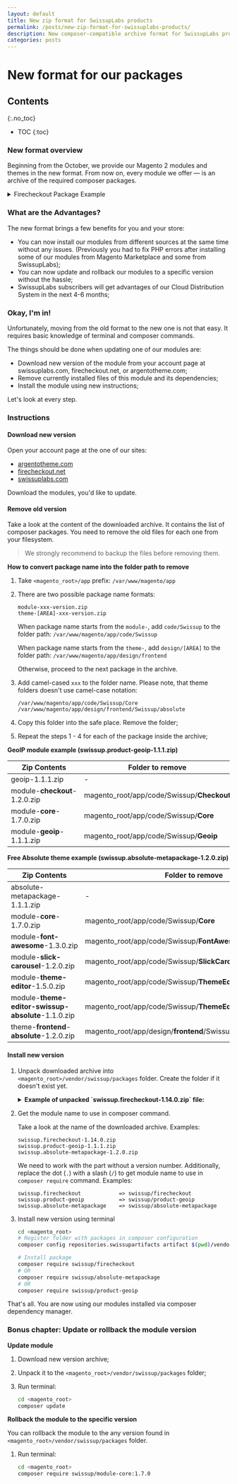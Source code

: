 ```yaml
---
layout: default
title: New zip format for SwissupLabs products
permalink: /posts/new-zip-format-for-swissuplabs-products/
description: New composer-compatible archive format for SwissupLabs products
categories: posts
---
```


# New format for our packages

## Contents
{:.no_toc}

* TOC
{:toc}

### New format overview

Beginning from the October, we provide our Magento 2 modules and themes in
the new format. From now on, every module we offer — is an archive of the
required composer packages.

<details>
    <summary>Firecheckout Package Example</summary>
    <pre><code>swissup.firecheckout-1.14.0.zip
├── firecheckout-1.14.0.zip
├── module-address-autocomplete-1.1.0.zip
├── module-address-field-manager-1.4.0.zip
├── module-checkout-1.2.0.zip
├── module-checkout-cart-1.4.0.zip
├── module-checkout-fields-1.1.0.zip
├── module-checkout-success-1.3.0.zip
├── module-core-1.7.0.zip
├── module-customer-field-manager-1.1.0.zip
├── module-delivery-date-1.2.0.zip
├── module-field-manager-1.1.0.zip
├── module-firecheckout-1.14.0.zip
├── module-firecheckout-integrations-1.1.0.zip
├── module-geoip-1.1.1.zip
├── module-orderattachment-1.2.0.zip
├── module-stickyfill-1.1.0.zip
├── module-subscribe-at-checkout-1.2.0.zip
├── module-taxvat-1.1.0.zip
└── module-tippyjs-1.1.0.zip</code></pre>
</details>

### What are the Advantages?

The new format brings a few benefits for you and your store:

 -  You can now install our modules from different sources at the same time
    without any issues. (Previously you had to fix PHP errors after installing
    some of our modules from Magento Marketplace and some from SwissupLabs);
 -  You can now update and rollback our modules to a specific version without the
    hassle;
 -  SwissupLabs subscribers will get advantages of our Cloud Distribution System
    in the next 4-6 months;

### Okay, I'm in!

Unfortunately, moving from the old format to the new one is not that easy. It
requires basic knowledge of terminal and composer commands.

The things should be done when updating one of our modules are:

 -  Download new version of the module from your account page at swissuplabs.com,
    firecheckout.net, or argentotheme.com;
 -  Remove currently installed files of this module and its dependencies;
 -  Install the module using new instructions;

Let's look at every step.

### Instructions

#### Download new version

Open your account page at the one of our sites:

 -  [argentotheme.com](https://argentotheme.com/downloadable/customer/products/)
 -  [firecheckout.net](https://firecheckout.net/subscription/customer/products/)
 -  [swissuplabs.com](https://swissuplabs.com/subscription/customer/products/)

Download the modules, you'd like to update.

#### Remove old version

Take a look at the content of the downloaded archive. It contains the list of
composer packages. You need to remove the old files for each one from your filesystem.

> We strongly recommend to backup the files before removing them.

**How to convert package name into the folder path to remove**

 1. Take `<magento_root>/app` prefix: `/var/www/magento/app`

 2. There are two possible package name formats:

    ```
    module-xxx-version.zip
    theme-[AREA]-xxx-version.zip
    ```

    When package name starts from the `module-`, add `code/Swissup` to the folder
    path: `/var/www/magento/app/code/Swissup`

    When package name starts from the `theme-`, add `design/[AREA]` to the folder path:
    `/var/www/magento/app/design/frontend`

    Otherwise, proceed to the next package in the archive.

 3. Add camel-cased `xxx` to the folder name. Please note, that theme folders
    doesn't use camel-case notation:

    ```
    /var/www/magento/app/code/Swissup/Core
    /var/www/magento/app/design/frontend/Swissup/absolute
    ```

 4. Copy this folder into the safe place. Remove the folder;
 5. Repeat the steps 1 - 4 for each of the package inside the archive;

**GeoIP module example (swissup.product-geoip-1.1.1.zip)**

Zip Contents                    | Folder to remove
--------------------------------|-----------------
geoip-1.1.1.zip                 | -
module-**checkout**-1.2.0.zip   | magento_root/app/code/Swissup/**Checkout**
module-**core**-1.7.0.zip       | magento_root/app/code/Swissup/**Core**
module-**geoip**-1.1.1.zip      | magento_root/app/code/Swissup/**Geoip**

**Free Absolute theme example (swissup.absolute-metapackage-1.2.0.zip)**

Zip Contents                        | Folder to remove
------------------------------------|-----------------
absolute-metapackage-1.1.1.zip      | -
module-**core**-1.7.0.zip           | magento_root/app/code/Swissup/**Core**
module-**font-awesome**-1.3.0.zip   | magento_root/app/code/Swissup/**FontAwesome**
module-**slick-carousel**-1.2.0.zip | magento_root/app/code/Swissup/**SlickCarousel**
module-**theme-editor**-1.5.0.zip   | magento_root/app/code/Swissup/**ThemeEditor**
module-**theme-editor-swissup-absolute**-1.1.0.zip  | magento_root/app/code/Swissup/**ThemeEditorSwissupAbsolute**
theme-**frontend**-**absolute**-1.2.0.zip           | magento_root/app/design/**frontend**/Swissup/**absolute**

#### Install new version

 1. Unpack downloaded archive into `<magento_root>/vendor/swissup/packages` folder.
    Create the folder if it doesn't exist yet.

    <details>
        <summary><strong>Example of unpacked `swissup.firecheckout-1.14.0.zip` file:</strong></summary>
        <pre><code>&lt;magento_root&gt;
    └── vendor
        └── swissup
            └── packages
                ├── firecheckout-1.14.0.zip
                ├── module-address-autocomplete-1.1.0.zip
                ├── module-address-field-manager-1.4.0.zip
                ├── module-checkout-1.2.0.zip
                ├── module-checkout-cart-1.4.0.zip
                ├── module-checkout-fields-1.1.0.zip
                ├── module-checkout-success-1.3.0.zip
                ├── module-core-1.7.0.zip
                ├── module-customer-field-manager-1.1.0.zip
                ├── module-delivery-date-1.2.0.zip
                ├── module-field-manager-1.1.0.zip
                ├── module-firecheckout-1.14.0.zip
                ├── module-firecheckout-integrations-1.1.0.zip
                ├── module-geoip-1.1.1.zip
                ├── module-orderattachment-1.2.0.zip
                ├── module-stickyfill-1.1.0.zip
                ├── module-subscribe-at-checkout-1.2.0.zip
                ├── module-taxvat-1.1.0.zip
                └── module-tippyjs-1.1.0.zip</code></pre>
    </details>

 2. Get the module name to use in composer command.

    Take a look at the name of the downloaded archive. Examples:


    ```
    swissup.firecheckout-1.14.0.zip
    swissup.product-geoip-1.1.1.zip
    swissup.absolute-metapackage-1.2.0.zip
    ```

    We need to work with the part without a version number. Additionally, replace
    the dot (`.`) with a slash (`/`) to get module name to use in `composer require` command.
    Examples:

    ```
    swissup.firecheckout            => swissup/firecheckout
    swissup.product-geoip           => swissup/product-geoip
    swissup.absolute-metapackage    => swissup/absolute-metapackage
    ```

 3. Install new version using terminal

    ```bash
    cd <magento_root>
    # Register folder with packages in composer configuration
    composer config repositories.swissupartifacts artifact $(pwd)/vendor/swissup/packages

    # Install package
    composer require swissup/firecheckout
    # OR
    composer require swissup/absolute-metapackage
    # OR
    composer require swissup/product-geoip
    ```

That's all. You are now using our modules installed via composer dependency manager.

### Bonus chapter: Update or rollback the module version

**Update module**

 1. Download new version archive;
 2. Unpack it to the `<magento_root>/vendor/swissup/packages` folder;
 3. Run terminal:

    ```bash
    cd <magento_root>
    composer update
    ```

**Rollback the module to the specific version**

You can rollback the module to the any version found in
`<magento_root>/vendor/swissup/packages` folder.

 1. Run terminal:

    ```bash
    cd <magento_root>
    composer require swissup/module-core:1.7.0
    ```
